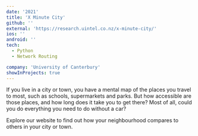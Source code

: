 ```yaml
---
date: '2021'
title: 'X Minute City'
github: ''
external: 'https://research.uintel.co.nz/x-minute-city/'
ios: ''
android: ''
tech:
  - Python
  - Network Routing

company: 'University of Canterbury'
showInProjects: true
---
```


If you live in a city or town, you have a mental map of the places you travel to most, such as schools, supermarkets and parks. But how accessible are those places, and how long does it take you to get there? Most of all, could you do everything you need to do without a car?

Explore our website to find out how your neighbourhood compares to others in your city or town.
